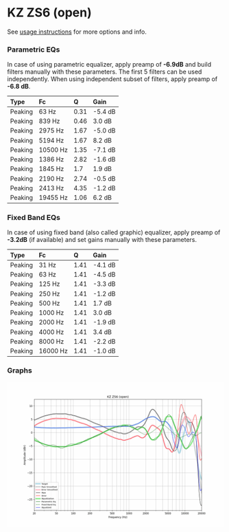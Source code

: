 # KZ ZS6 (open)
See [usage instructions](https://github.com/jaakkopasanen/AutoEq#usage) for more options and info.

### Parametric EQs
In case of using parametric equalizer, apply preamp of **-6.9dB** and build filters manually
with these parameters. The first 5 filters can be used independently.
When using independent subset of filters, apply preamp of **-6.8 dB**.

| Type    | Fc       |    Q | Gain    |
|:--------|:---------|:-----|:--------|
| Peaking | 63 Hz    | 0.31 | -5.4 dB |
| Peaking | 839 Hz   | 0.46 | 3.0 dB  |
| Peaking | 2975 Hz  | 1.67 | -5.0 dB |
| Peaking | 5194 Hz  | 1.67 | 8.2 dB  |
| Peaking | 10500 Hz | 1.35 | -7.1 dB |
| Peaking | 1386 Hz  | 2.82 | -1.6 dB |
| Peaking | 1845 Hz  | 1.7  | 1.9 dB  |
| Peaking | 2190 Hz  | 2.74 | -0.5 dB |
| Peaking | 2413 Hz  | 4.35 | -1.2 dB |
| Peaking | 19455 Hz | 1.06 | 6.2 dB  |

### Fixed Band EQs
In case of using fixed band (also called graphic) equalizer, apply preamp of **-3.2dB**
(if available) and set gains manually with these parameters.

| Type    | Fc       |    Q | Gain    |
|:--------|:---------|:-----|:--------|
| Peaking | 31 Hz    | 1.41 | -4.1 dB |
| Peaking | 63 Hz    | 1.41 | -4.5 dB |
| Peaking | 125 Hz   | 1.41 | -3.3 dB |
| Peaking | 250 Hz   | 1.41 | -1.2 dB |
| Peaking | 500 Hz   | 1.41 | 1.7 dB  |
| Peaking | 1000 Hz  | 1.41 | 3.0 dB  |
| Peaking | 2000 Hz  | 1.41 | -1.9 dB |
| Peaking | 4000 Hz  | 1.41 | 3.4 dB  |
| Peaking | 8000 Hz  | 1.41 | -2.2 dB |
| Peaking | 16000 Hz | 1.41 | -1.0 dB |

### Graphs
![](./KZ%20ZS6%20(open).png)